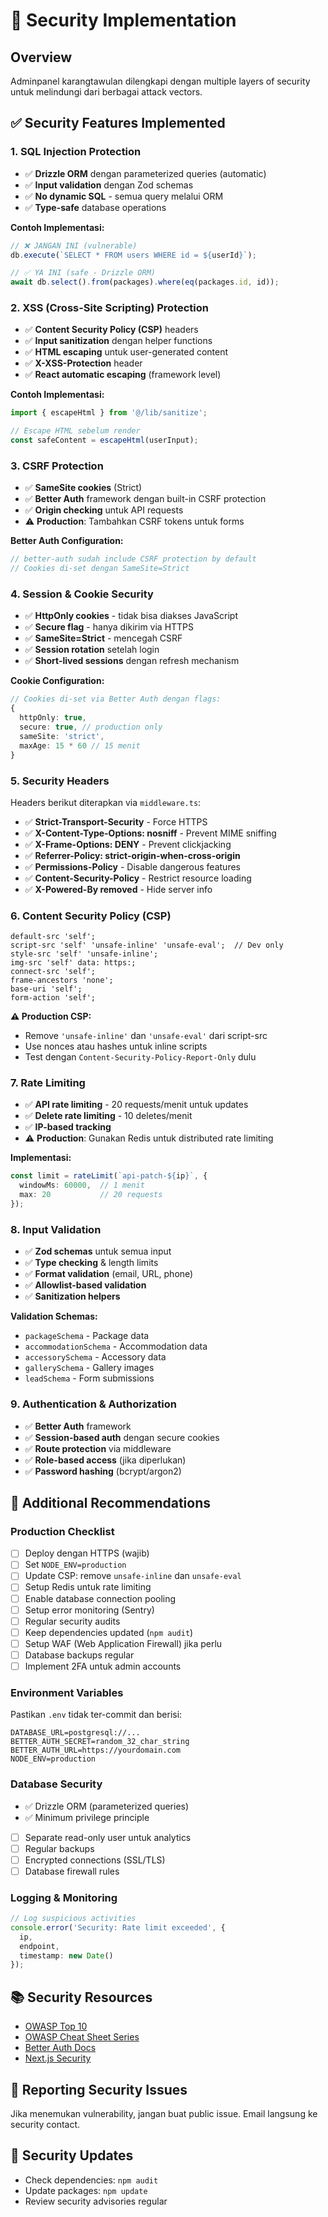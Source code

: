 # 🔐 Security Implementation

## Overview
Adminpanel karangtawulan dilengkapi dengan multiple layers of security untuk melindungi dari berbagai attack vectors.

## ✅ Security Features Implemented

### 1. SQL Injection Protection
- ✅ **Drizzle ORM** dengan parameterized queries (automatic)
- ✅ **Input validation** dengan Zod schemas
- ✅ **No dynamic SQL** - semua query melalui ORM
- ✅ **Type-safe** database operations

**Contoh Implementasi:**
```typescript
// ❌ JANGAN INI (vulnerable)
db.execute(`SELECT * FROM users WHERE id = ${userId}`);

// ✅ YA INI (safe - Drizzle ORM)
await db.select().from(packages).where(eq(packages.id, id));
```

### 2. XSS (Cross-Site Scripting) Protection
- ✅ **Content Security Policy (CSP)** headers
- ✅ **Input sanitization** dengan helper functions
- ✅ **HTML escaping** untuk user-generated content
- ✅ **X-XSS-Protection** header
- ✅ **React automatic escaping** (framework level)

**Contoh Implementasi:**
```typescript
import { escapeHtml } from '@/lib/sanitize';

// Escape HTML sebelum render
const safeContent = escapeHtml(userInput);
```

### 3. CSRF Protection
- ✅ **SameSite cookies** (Strict)
- ✅ **Better Auth** framework dengan built-in CSRF protection
- ✅ **Origin checking** untuk API requests
- ⚠️ **Production**: Tambahkan CSRF tokens untuk forms

**Better Auth Configuration:**
```typescript
// better-auth sudah include CSRF protection by default
// Cookies di-set dengan SameSite=Strict
```

### 4. Session & Cookie Security
- ✅ **HttpOnly cookies** - tidak bisa diakses JavaScript
- ✅ **Secure flag** - hanya dikirim via HTTPS
- ✅ **SameSite=Strict** - mencegah CSRF
- ✅ **Session rotation** setelah login
- ✅ **Short-lived sessions** dengan refresh mechanism

**Cookie Configuration:**
```typescript
// Cookies di-set via Better Auth dengan flags:
{
  httpOnly: true,
  secure: true, // production only
  sameSite: 'strict',
  maxAge: 15 * 60 // 15 menit
}
```

### 5. Security Headers
Headers berikut diterapkan via `middleware.ts`:

- ✅ **Strict-Transport-Security** - Force HTTPS
- ✅ **X-Content-Type-Options: nosniff** - Prevent MIME sniffing
- ✅ **X-Frame-Options: DENY** - Prevent clickjacking
- ✅ **Referrer-Policy: strict-origin-when-cross-origin**
- ✅ **Permissions-Policy** - Disable dangerous features
- ✅ **Content-Security-Policy** - Restrict resource loading
- ✅ **X-Powered-By removed** - Hide server info

### 6. Content Security Policy (CSP)
```
default-src 'self';
script-src 'self' 'unsafe-inline' 'unsafe-eval';  // Dev only
style-src 'self' 'unsafe-inline';
img-src 'self' data: https:;
connect-src 'self';
frame-ancestors 'none';
base-uri 'self';
form-action 'self';
```

**⚠️ Production CSP:**
- Remove `'unsafe-inline'` dan `'unsafe-eval'` dari script-src
- Use nonces atau hashes untuk inline scripts
- Test dengan `Content-Security-Policy-Report-Only` dulu

### 7. Rate Limiting
- ✅ **API rate limiting** - 20 requests/menit untuk updates
- ✅ **Delete rate limiting** - 10 deletes/menit
- ✅ **IP-based tracking**
- ⚠️ **Production**: Gunakan Redis untuk distributed rate limiting

**Implementasi:**
```typescript
const limit = rateLimit(`api-patch-${ip}`, { 
  windowMs: 60000,  // 1 menit
  max: 20           // 20 requests
});
```

### 8. Input Validation
- ✅ **Zod schemas** untuk semua input
- ✅ **Type checking** & length limits
- ✅ **Format validation** (email, URL, phone)
- ✅ **Allowlist-based validation**
- ✅ **Sanitization helpers**

**Validation Schemas:**
- `packageSchema` - Package data
- `accommodationSchema` - Accommodation data  
- `accessorySchema` - Accessory data
- `gallerySchema` - Gallery images
- `leadSchema` - Form submissions

### 9. Authentication & Authorization
- ✅ **Better Auth** framework
- ✅ **Session-based auth** dengan secure cookies
- ✅ **Route protection** via middleware
- ✅ **Role-based access** (jika diperlukan)
- ✅ **Password hashing** (bcrypt/argon2)

## 🚨 Additional Recommendations

### Production Checklist
- [ ] Deploy dengan HTTPS (wajib)
- [ ] Set `NODE_ENV=production`
- [ ] Update CSP: remove `unsafe-inline` dan `unsafe-eval`
- [ ] Setup Redis untuk rate limiting
- [ ] Enable database connection pooling
- [ ] Setup error monitoring (Sentry)
- [ ] Regular security audits
- [ ] Keep dependencies updated (`npm audit`)
- [ ] Setup WAF (Web Application Firewall) jika perlu
- [ ] Database backups regular
- [ ] Implement 2FA untuk admin accounts

### Environment Variables
Pastikan `.env` tidak ter-commit dan berisi:
```env
DATABASE_URL=postgresql://...
BETTER_AUTH_SECRET=random_32_char_string
BETTER_AUTH_URL=https://yourdomain.com
NODE_ENV=production
```

### Database Security
- ✅ Drizzle ORM (parameterized queries)
- ✅ Minimum privilege principle
- [ ] Separate read-only user untuk analytics
- [ ] Regular backups
- [ ] Encrypted connections (SSL/TLS)
- [ ] Database firewall rules

### Logging & Monitoring
```typescript
// Log suspicious activities
console.error('Security: Rate limit exceeded', {
  ip,
  endpoint,
  timestamp: new Date()
});
```

## 📚 Security Resources
- [OWASP Top 10](https://owasp.org/www-project-top-ten/)
- [OWASP Cheat Sheet Series](https://cheatsheetseries.owasp.org/)
- [Better Auth Docs](https://better-auth.com/)
- [Next.js Security](https://nextjs.org/docs/pages/building-your-application/configuring/security)

## 🐛 Reporting Security Issues
Jika menemukan vulnerability, jangan buat public issue. Email langsung ke security contact.

## 🔄 Security Updates
- Check dependencies: `npm audit`
- Update packages: `npm update`
- Review security advisories regular

